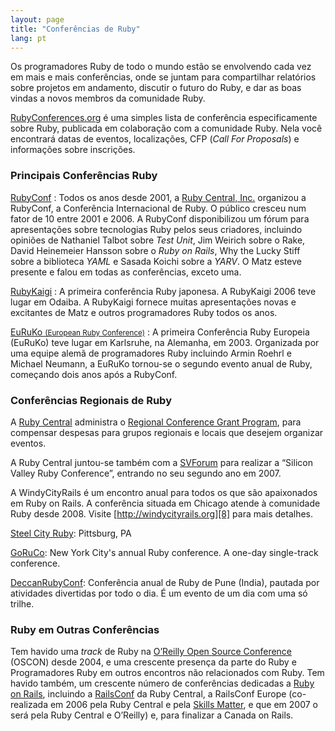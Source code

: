 ```yaml
---
layout: page
title: "Conferências de Ruby"
lang: pt
---
```


Os programadores Ruby de todo o mundo estão se envolvendo cada vez em mais
e mais conferências, onde se juntam para compartilhar relatórios sobre projetos
em andamento, discutir o futuro do Ruby, e dar as boas vindas a novos membros
da comunidade Ruby.

[RubyConferences.org][rc] é uma simples lista de conferência especificamente
sobre Ruby, publicada em colaboração com a comunidade Ruby. Nela você encontrará
datas de eventos, localizações, CFP (_Call For Proposals_) e informações sobre
inscrições.


### Principais Conferências Ruby

[RubyConf][1]
: Todos os anos desde 2001, a [Ruby Central, Inc.][2] organizou a
  RubyConf, a Conferência Internacional de Ruby. O público cresceu
  num fator de 10 entre 2001 e 2006. A RubyConf disponibilizou um fórum
  para apresentações sobre tecnologias Ruby pelos seus criadores,
  incluindo opiniões de Nathaniel Talbot sobre *Test Unit*, Jim Weirich
  sobre o Rake, David Heinemeier Hansson sobre o *Ruby on Rails*,
  Why the Lucky Stiff sobre a biblioteca *YAML* e Sasada Koichi sobre
  a *YARV*. O Matz esteve presente e falou em todas as conferências,
  exceto uma.

[RubyKaigi][3]
: A primeira conferência Ruby japonesa. A RubyKaigi 2006 teve lugar em
  Odaiba. A RubyKaigi fornece muitas apresentações novas e excitantes de
  Matz e outros programadores Ruby todos os anos.

[EuRuKo <small>(European Ruby Conference)</small>][4]
: A primeira Conferência Ruby Europeia (EuRuKo) teve lugar em Karlsruhe,
  na Alemanha, em 2003. Organizada por uma equipe alemã de programadores
  Ruby incluindo Armin Roehrl e Michael Neumann, a EuRuKo tornou-se o
  segundo evento anual de Ruby, começando dois anos após a RubyConf.

### Conferências Regionais de Ruby

A [Ruby Central][2] administra o [Regional Conference Grant Program][5],
para compensar despesas para grupos regionais e locais que desejem
organizar eventos.

A Ruby Central juntou-se também com a [SVForum][6] para realizar a
“Silicon Valley Ruby Conference”, entrando no seu segundo ano em 2007.

A WindyCityRails é um encontro anual para todos os que são apaixonados em
Ruby on Rails. A conferência situada em Chicago atende à comunidade Ruby
desde 2008. Visite [http://windycityrails.org][8] para mais detalhes.

[Steel City Ruby][14]: Pittsburg, PA

[GoRuCo][15]: New York City's annual Ruby conference. A one-day single-track conference.

[DeccanRubyConf][16]: Conferência anual de Ruby de Pune (India),
pautada por atividades divertidas por todo o dia.
É um evento de um dia com uma só trilhe.

### Ruby em Outras Conferências

Tem havido uma _track_ de Ruby na [O’Reilly Open Source Conference][9]
(OSCON) desde 2004, e uma crescente presença da parte do Ruby e
Programadores Ruby em outros encontros não relacionados com Ruby. Tem
havido também, um crescente número de conferências dedicadas a
[Ruby on Rails][10], incluindo a [RailsConf][11] da Ruby Central, a
RailsConf Europe (co-realizada em 2006 pela Ruby Central e pela
[Skills Matter][13], e que em 2007 o será pela Ruby Central e
O’Reilly) e, para finalizar a Canada on Rails.




[rc]: http://rubyconferences.org/
[1]: http://rubyconf.org/
[2]: http://rubycentral.org
[3]: http://rubykaigi.org/
[4]: http://euruko.org
[5]: https://rubycentral.org/grants
[6]: http://www.svforum.org
[8]: http://windycityrails.org
[9]: http://conferences.oreillynet.com/os2006/
[10]: http://www.rubyonrails.org
[11]: http://www.railsconf.org
[13]: http://www.skillsmatter.com
[14]: http://steelcityruby.org/
[15]: http://goruco.com/
[16]: https://github.com/deccanrubyconf